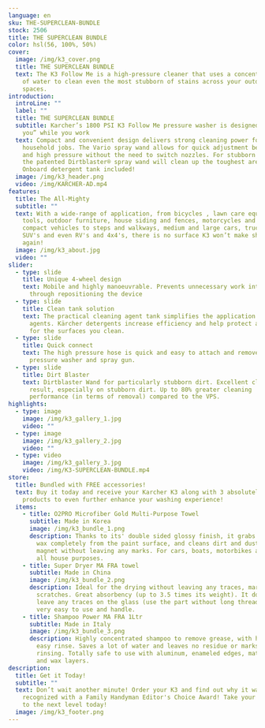 ```yaml
---
language: en
sku: THE-SUPERCLEAN-BUNDLE
stock: 2506
title: THE SUPERCLEAN BUNDLE
color: hsl(56, 100%, 50%)
cover:
  image: /img/k3_cover.png
  title: THE SUPERCLEAN BUNDLE
  text: The K3 Follow Me is a high-pressure cleaner that uses a concentrated jet
    of water to clean even the most stubborn of stains across your outdoor
    spaces.
introduction:
  introLine: ""
  label: ""
  title: THE SUPERCLEAN BUNDLE
  subtitle: Karcher’s 1800 PSI K3 Follow Me pressure washer is designed to “follow
    you” while you work
  text: Compact and convenient design delivers strong cleaning power for most
    household jobs. The Vario spray wand allows for quick adjustment between low
    and high pressure without the need to switch nozzles. For stubborn stains,
    the patented Dirtblaster® spray wand will clean up the toughest areas.
    Onboard detergent tank included!
  image: /img/k3_header.png
  video: /img/KARCHER-AD.mp4
features:
  title: The All-Mighty
  subtitle: ""
  text: With a wide-range of application, from bicycles , lawn care equipment and
    tools, outdoor furniture, house siding and fences, motorcycles and ATV's and
    compact vehicles to steps and walkways, medium and large cars, trucks and
    SUV's and even RV's and 4x4's, there is no surface K3 won’t make shine
    again!
  image: /img/k3_about.jpg
  video: ""
slider:
  - type: slide
    title: Unique 4-wheel design
    text: Mobile and highly manoeuvrable. Prevents unnecessary work interruptions
      through repositioning the device
  - type: slide
    title: Clean tank solution
    text: The practical cleaning agent tank simplifies the application of cleaning
      agents. Kärcher detergents increase efficiency and help protect and care
      for the surfaces you clean.
  - type: slide
    title: Quick connect
    text: The high pressure hose is quick and easy to attach and remove from the
      pressure washer and spray gun.
  - type: slide
    title: Dirt Blaster
    text: Dirtblaster Wand for particularly stubborn dirt. Excellent cleaning
      result, especially on stubborn dirt. Up to 80% greater cleaning
      performance (in terms of removal) compared to the VPS.
highlights:
  - type: image
    image: /img/k3_gallery_1.jpg
    video: ""
  - type: image
    image: /img/k3_gallery_2.jpg
    video: ""
  - type: video
    image: /img/k3_gallery_3.jpg
    video: /img/K3-SUPERCLEAN-BUNDLE.mp4
store:
  title: Bundled with FREE accessories!
  text: Buy it today and receive your Karcher K3 along with 3 absolutely FREE
    products to even further enhance your washing experience!
  items:
    - title: O2PRO Microfiber Gold Multi-Purpose Towel
      subtitle: Made in Korea
      image: /img/k3_bundle_1.png
      description: Thanks to its' double sided glossy finish, it grabs and removes the
        wax completely from the paint surface, and cleans dirt and dust like a
        magnet without leaving any marks. For cars, boats, motorbikes and for
        all house purposes.
    - title: Super Dryer MA FRA towel
      subtitle: Made in China
      image: /img/k3_bundle_2.png
      description: Ideal for the drying without leaving any traces, marks, circles or
        scratches. Great absorbency (up to 3.5 times its weight). It does not
        leave any traces on the glass (use the part without long threads), it is
        very easy to use and handle.
    - title: Shampoo Power MA FRA 1Ltr
      subtitle: Made in Italy
      image: /img/k3_bundle_3.png
      description: Highly concentrated shampoo to remove grease, with high foam and
        easy rinse. Saves a lot of water and leaves no residue or marks after
        rinsing. Totally safe to use with aluminum, enameled edges, matte paints
        and wax layers.
description:
  title: Get it Today!
  subtitle: ""
  text: Don’t wait another minute! Order your K3 and find out why it was
    recognized with a Family Handyman Editor's Choice Award! Take your cleaning
    to the next level today!
  image: /img/k3_footer.png
---
```

